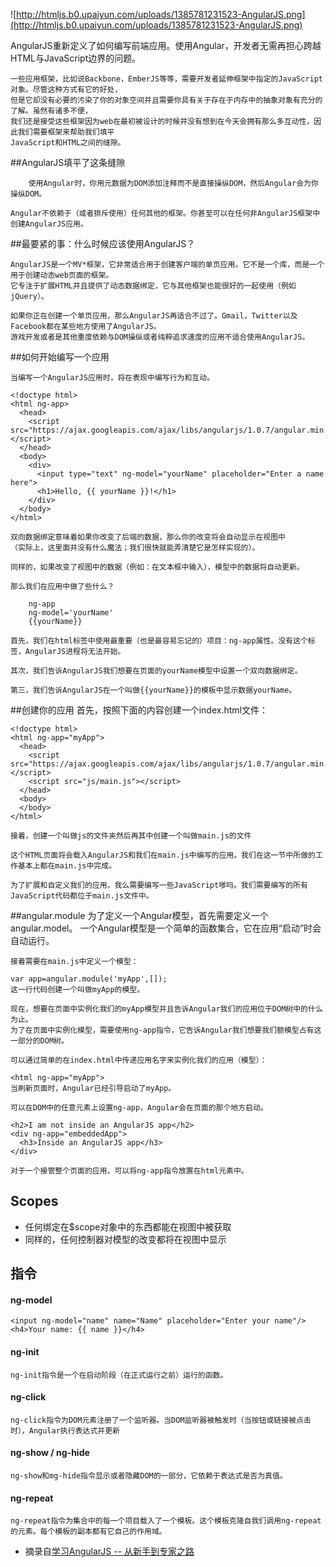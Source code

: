 ![http://htmljs.b0.upaiyun.com/uploads/1385781231523-AngularJS.png](http://htmljs.b0.upaiyun.com/uploads/1385781231523-AngularJS.png)

AngularJS重新定义了如何编写前端应用。使用Angular，开发者无需再担心跨越HTML与JavaScript边界的问题。

	一些应用框架，比如说Backbone，EmberJS等等，需要开发者延伸框架中指定的JavaScript对象。尽管这种方式有它的好处，
	但是它却没有必要的污染了你的对象空间并且需要你具有关于存在于内存中的抽象对象有充分的了解。虽然有诸多不便，
	我们还是接受这些框架因为web在最初被设计的时候并没有想到在今天会拥有那么多互动性，因此我们需要框架来帮助我们填平
	JavaScript和HTML之间的缝隙。
	
##AngularJS填平了这条缝隙
	
    	使用Angular时，你用元数据为DOM添加注释而不是直接操纵DOM，然后Angular会为你操纵DOM。

	Angular不依赖于（或者排斥使用）任何其他的框架。你甚至可以在任何非AngularJS框架中创建AngularJS应用。


##最要紧的事：什么时候应该使用AngularJS？

	AngularJS是一个MV*框架，它非常适合用于创建客户端的单页应用。它不是一个库，而是一个用于创建动态web页面的框架。
	它专注于扩展HTML并且提供了动态数据绑定，它与其他框架也能很好的一起使用（例如jQuery）。

	如果你正在创建一个单页应用，那么AngularJS再适合不过了。Gmail，Twitter以及Facebook都在某些地方使用了AngularJS。
	游戏开发或者是其他重度依赖与DOM操纵或者纯粹追求速度的应用不适合使用AngularJS。

##如何开始编写一个应用

	当编写一个AngularJS应用时，将在表现中编写行为和互动。
    
    <!doctype html>
    <html ng-app>
      <head>
        <script src="https://ajax.googleapis.com/ajax/libs/angularjs/1.0.7/angular.min.js"></script>
      </head>
      <body>
        <div>
          <input type="text" ng-model="yourName" placeholder="Enter a name here">
          <h1>Hello, {{ yourName }}!</h1>
        </div>
      </body>
    </html> 

    双向数据绑定意味着如果你改变了后端的数据，那么你的改变将会自动显示在视图中
    （实际上，这里面并没有什么魔法；我们很快就能弄清楚它是怎样实现的）。
    
    同样的，如果改变了视图中的数据（例如：在文本框中输入），模型中的数据将自动更新。
    
    那么我们在应用中做了些什么？
    
    	ng-app
    	ng-model='yourName'
    	{{yourName}}
        
    首先，我们在html标签中使用最重要（也是最容易忘记的）项目：ng-app属性。没有这个标签，AngularJS进程将无法开始。
    
    其次，我们告诉AngularJS我们想要在页面的yourName模型中设置一个双向数据绑定。
    
    第三，我们告诉AngularJS在一个叫做{{yourName}}的模板中显示数据yourName。
    
##创建你的应用
	首先，按照下面的内容创建一个index.html文件：
    
    <!doctype html>
    <html ng-app="myApp">
      <head>
        <script src="https://ajax.googleapis.com/ajax/libs/angularjs/1.0.7/angular.min.js"></script>
        <script src="js/main.js"></script>
      </head>
      <body>
      </body>
    </html>  
    
    接着，创建一个叫做js的文件夹然后再其中创建一个叫做main.js的文件
    
    这个HTML页面将会载入AngularJS和我们在main.js中编写的应用。我们在这一节中所做的工作基本上都在main.js中完成。

    为了扩展和自定义我们的应用，我么需要编写一些JavaScript嗲吗。我们需要编写的所有JavaScript代码都位于main.js文件中。
    
##angular.module
    为了定义一个Angular模型，首先需要定义一个angular.model。
    一个Angular模型是一个简单的函数集合，它在应用“启动”时会自动运行。
    
    接着需要在main.js中定义一个模型：
    
    var app=angular.module('myApp',[]);     
    这一行代码创建一个叫做myApp的模型。
    
    现在，想要在页面中实例化我们的myApp模型并且告诉Angular我们的应用位于DOM树中的什么为止。
    为了在页面中实例化模型，需要使用ng-app指令，它告诉Angular我们想要我们额模型占有这一部分的DOM树。
    
    可以通过简单的在index.html中传递应用名字来实例化我们的应用（模型）：
    
    <html ng-app="myApp">
    当刷新页面时，Angular已经引导启动了myApp。
    
    可以在DOM中的任意元素上设置ng-app，Angular会在页面的那个地方启动。
    
    <h2>I am not inside an AngularJS app</h2>
    <div ng-app="embeddedApp">
      <h3>Inside an AngularJS app</h3>
    </div> 
    
    对于一个接管整个页面的应用，可以将ng-app指令放置在html元素中。
    
## Scopes

- 任何绑定在$scope对象中的东西都能在视图中被获取
- 同样的，任何控制器对模型的改变都将在视图中显示

## 指令

#### ng-model

    <input ng-model="name" name="Name" placeholder="Enter your name"/>
    <h4>Your name: {{ name }}</h4> 
    
#### ng-init

    ng-init指令是一个在启动阶段（在正式运行之前）运行的函数。
    
#### ng-click

    ng-click指令为DOM元素注册了一个监听器。当DOM监听器被触发时（当按钮或链接被点击时），Angular执行表达式并更新
    
#### ng-show / ng-hide

    ng-show和mg-hide指令显示或者隐藏DOM的一部分，它依赖于表达式是否为真值。
    
#### ng-repeat

    ng-repeat指令为集合中的每一个项目载入了一个模板。这个模板克隆自我们调用ng-repeat的元素。每个模板的副本都有它自己的作用域。
    

* 摘录自[学习AngularJS -- 从新手到专家之路](http://www.html-js.com/article/Using-Angular-to-develop-web-application-of-learning-AngularJS-from-novice-to-expert-Road-two)
